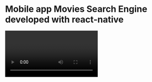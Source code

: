 # Mobile app Movies Search Engine developed with react-native

<video>https://www.youtube.com/embed/WlrjjdBscD4</video>
